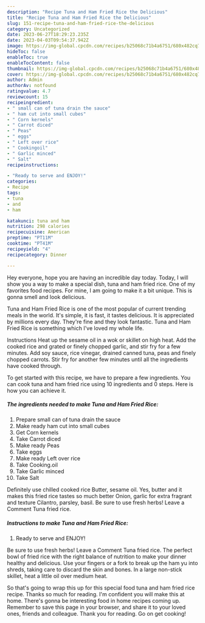 ```yaml
---
description: "Recipe Tuna and Ham Fried Rice the Delicious"
title: "Recipe Tuna and Ham Fried Rice the Delicious"
slug: 151-recipe-tuna-and-ham-fried-rice-the-delicious
category: Uncategorized
date: 2023-06-27T18:29:23.235Z
date: 2023-04-03T09:54:37.942Z
image: https://img-global.cpcdn.com/recipes/b25068c71b4a6751/680x482cq70/tuna-and-ham-fried-rice-recipe-main-photo.jpg
hideToc: false
enableToc: true
enableTocContent: false
thumbnail: https://img-global.cpcdn.com/recipes/b25068c71b4a6751/680x482cq70/tuna-and-ham-fried-rice-recipe-main-photo.jpg
cover: https://img-global.cpcdn.com/recipes/b25068c71b4a6751/680x482cq70/tuna-and-ham-fried-rice-recipe-main-photo.jpg
author: Admin
authorAv: notfound
ratingvalue: 4.7
reviewcount: 15
recipeingredient:
- " small can of tuna drain the sauce"
- " ham cut into small cubes"
- " Corn kernels"
- " Carrot diced"
- " Peas"
- " eggs"
- " Left over rice"
- " Cookingoil"
- " Garlic minced"
- " Salt"
recipeinstructions:

- "Ready to serve and ENJOY!"
categories:
- Recipe
tags:
- tuna
- and
- ham

katakunci: tuna and ham 
nutrition: 298 calories
recipecuisine: American
preptime: "PT11M"
cooktime: "PT41M"
recipeyield: "4"
recipecategory: Dinner

---
```



Hey everyone, hope you are having an incredible day today. Today, I will show you a way to make a special dish, tuna and ham fried rice. One of my favorites food recipes. For mine, I am going to make it a bit unique. This is gonna smell and look delicious.

Tuna and Ham Fried Rice is one of the most popular of current trending meals in the world. It's simple, it is fast, it tastes delicious. It is appreciated by millions every day. They're fine and they look fantastic. Tuna and Ham Fried Rice is something which I've loved my whole life.

Instructions Heat up the sesame oil in a wok or skillet on high heat. Add the cooked rice and grated or finely chopped garlic, and stir fry for a few minutes. Add soy sauce, rice vinegar, drained canned tuna, peas and finely chopped carrots. Stir fry for another few minutes until all the ingredients have cooked through.


To get started with this recipe, we have to prepare a few ingredients. You can cook tuna and ham fried rice using 10 ingredients and 0 steps. Here is how you can achieve it.

<!--inarticleads1-->

##### The ingredients needed to make Tuna and Ham Fried Rice:

1. Prepare  small can of tuna drain the sauce
1. Make ready  ham cut into small cubes
1. Get  Corn kernels
1. Take  Carrot diced
1. Make ready  Peas
1. Take  eggs
1. Make ready  Left over rice
1. Take  Cooking.oil
1. Take  Garlic minced
1. Take  Salt


Definitely use chilled cooked rice Butter, sesame oil. Yes, butter and it makes this fried rice tastes so much better Onion, garlic for extra fragrant and texture Cilantro, parsley, basil. Be sure to use fresh herbs! Leave a Comment Tuna fried rice. 

<!--inarticleads2-->

##### Instructions to make Tuna and Ham Fried Rice:


1. Ready to serve and ENJOY!

Be sure to use fresh herbs! Leave a Comment Tuna fried rice. The perfect bowl of fried rice with the right balance of nutrition to make your dinner healthy and delicious. Use your fingers or a fork to break up the ham yu into shreds, taking care to discard the skin and bones. In a large non-stick skillet, heat a little oil over medium heat. 

So that's going to wrap this up for this special food tuna and ham fried rice recipe. Thanks so much for reading. I'm confident you will make this at home. There's gonna be interesting food in home recipes coming up. Remember to save this page in your browser, and share it to your loved ones, friends and colleague. Thank you for reading. Go on get cooking!
